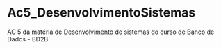 # Ac5_DesenvolvimentoSistemas
AC 5 da matéria de Desenvolvimento de sistemas do curso de Banco de Dados - BD2B
